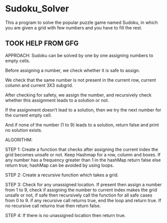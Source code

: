 # Sudoku_Solver
This a program to solve the popular puzzle game named Sudoku, in which you are given a grid with few numbers and you have to fill the rest.

## TOOK HELP FROM GFG

APPROACH:
Sudoku can be solved by one by one assigning numbers to empty cells. 

Before assigning a number, we check whether it is safe to assign. 

We check that the same number is not present in the current row, current column and current 3X3 subgrid. 

After checking for safety, we assign the number, and recursively check whether this assignment leads 
to   a solution or not. 

If the assignment doesn’t lead to a solution, then we try the next number for the current empty cell. 

And if none of the number (1 to 9) leads to a solution, return false and print no solution exists.


ALGORITHM:

STEP 1:
    Create a function that checks after assigning the current index the grid becomes unsafe or not.   Keep Hashmap for a row, column and boxes. If any number has a frequency greater than 1 in the hashMap return false else return true; hashMap can be avoided by using loops.

STEP 2:
    Create a recursive function which takes a grid.

STEP 3:
    Check for any unassigned location. If present then assign a number from 1 to 9, check if assigning the number to current index makes the grid unsafe or not, if safe then recursively call the function for all safe cases from 0 to 9. if any recursive call returns true, end the loop and return true. If no recursive call returns true then return false.

STEP 4:
    If there is no unassigned location then return true.



